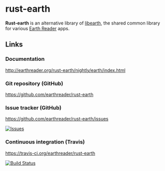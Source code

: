 rust-earth
==========

**Rust-earth** is an alternative library of [libearth][], the shared common
library for various [Earth Reader][] apps.

[libearth]: https://github.com/earthreader/libearth
[Earth Reader]: http://earthreader.org/


Links
-----

### Documentation

<http://earthreader.org/rust-earth/nightly/earth/index.html>

### Git repository (GitHub)

<https://github.com/earthreader/rust-earth>

### Issue tracker (GitHub)

<https://github.com/earthreader/rust-earth/issues>

[![Issues](http://img.shields.io/github/issues/earthreader/rust-earth.svg)](https://github.com/earthreader/rust-earth/issues)

### Continuous integration (Travis)

<https://travis-ci.org/earthreader/rust-earth>
   
[![Build Status](https://travis-ci.org/earthreader/rust-earth.svg?branch=master)](https://travis-ci.org/earthreader/rust-earth)
